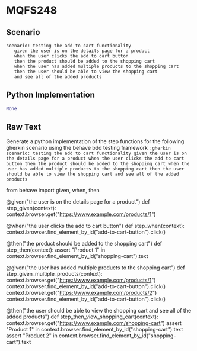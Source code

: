 # MQFS248
## Scenario
```gherkin
scenario: testing the add to cart functionality 
   given the user is on the details page for a product 
   when the user clicks the add to cart button 
   then the product should be added to the shopping cart 
   when the user has added multiple products to the shopping cart 
   then the user should be able to view the shopping cart 
   and see all of the added products
```


## Python Implementation
```python
None
```


## Raw Text
Generate a python implementation of the step functions for the following gherkin scenario using the behave bdd testing framework : ```gherkin scenario: testing the add to cart functionality given the user is on the details page for a product when the user clicks the add to cart button then the product should be added to the shopping cart when the user has added multiple products to the shopping cart then the user should be able to view the shopping cart and see all of the added products ```



from behave import given, when, then

@given("the user is on the details page for a product")
def step_given(context):
    context.browser.get("https://www.example.com/products/1")

@when("the user clicks the add to cart button")
def step_when(context):
    context.browser.find_element_by_id("add-to-cart-button").click()

@then("the product should be added to the shopping cart")
def step_then(context):
    assert "Product 1" in context.browser.find_element_by_id("shopping-cart").text

@given("the user has added multiple products to the shopping cart")
def step_given_multiple_products(context):
    context.browser.get("https://www.example.com/products/1")
    context.browser.find_element_by_id("add-to-cart-button").click()
    context.browser.get("https://www.example.com/products/2")
    context.browser.find_element_by_id("add-to-cart-button").click()

@then("the user should be able to view the shopping cart and see all of the added products")
def step_then_view_shopping_cart(context):
    context.browser.get("https://www.example.com/shopping-cart")
    assert "Product 1" in context.browser.find_element_by_id("shopping-cart").text
    assert "Product 2" in context.browser.find_element_by_id("shopping-cart").text
